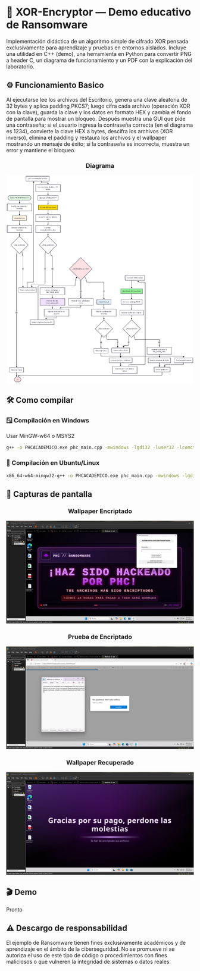 
# 🔐 XOR-Encryptor — Demo educativo de Ransomware

Implementación didáctica de un algoritmo simple de cifrado XOR pensada exclusivamente para aprendizaje y pruebas en entornos aislados. Incluye una utilidad en C++ (demo), una herramienta en Python para convertir PNG a header C, un diagrama de funcionamiento y un PDF con la explicación del laboratorio.

## ⚙️ Funcionamiento Basico

Al ejecutarse lee los archivos del Escritorio, genera una clave aleatoria de 32 bytes y aplica padding PKCS7; luego cifra cada archivo (operación XOR con la clave), guarda la clave y los datos en formato HEX y cambia el fondo de pantalla para mostrar un bloqueo. Después muestra una GUI que pide una contraseña; si el usuario ingresa la contraseña correcta (en el diagrama es 1234), convierte la clave HEX a bytes, descifra los archivos (XOR inverso), elimina el padding y restaura los archivos y el wallpaper mostrando un mensaje de éxito; si la contraseña es incorrecta, muestra un error y mantiene el bloqueo.

<div align="center">

### Diagrama
![Wallpaper Locked](Preview/DiagramaXOR.png)

</div>

## 🛠️ Como compilar

### 🪟 Compilación en Windows

Usar MinGW-w64 o MSYS2

```bash
g++ -o PHCACADEMICO.exe phc_main.cpp -mwindows -lgdi32 -luser32 -lcomctl32 -static-libgcc -static-libstdc++ -O2
```
### 🐧 Compilación en Ubuntu/Linux

```bash
x86_64-w64-mingw32-g++ -o PHCACADEMICO.exe phc_main.cpp -mwindows -lgdi32 -luser32 -lcomctl32 -static-libgcc -static-libstdc++ -O2
```

## 📸 Capturas de pantalla

<div align="center">

### Wallpaper Encriptado
![Wallpaper Locked](Preview/Encriptado.jpeg)

### Prueba de Encriptado
![GUI Decrypt](Preview/PruebaEncriptacion.jpeg)

### Wallpaper Recuperado
![Wallpaper Success](Preview/Desencriptado.jpeg)

</div>

## 🎬 Demo
Pronto

## ⚠️ Descargo de responsabilidad

El ejemplo de Ransomware tienen fines exclusivamente académicos y de aprendizaje en el ámbito de la ciberseguridad. No se promueve ni se autoriza el uso de este tipo de código o procedimientos con fines maliciosos o que vulneren la integridad de sistemas o datos reales.

